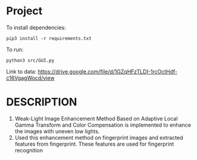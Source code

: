 # Project


To install dependencies:

    pip3 install -r requirements.txt

To run:

    python3 src/GUI.py

Link to data: https://drive.google.com/file/d/1GZqHFzTLDI-1rcOctHdf-c16VgagWocd/view

# DESCRIPTION

1. Weak-Light Image Enhancement Method Based on Adaptive Local Gamma Transform and Color Compensation is implemented to enhance the images with uneven low lights.
2. Used this enhancement method on fingerprint images and extracted features from fingerprint. These features are used for fingerprint recognition




